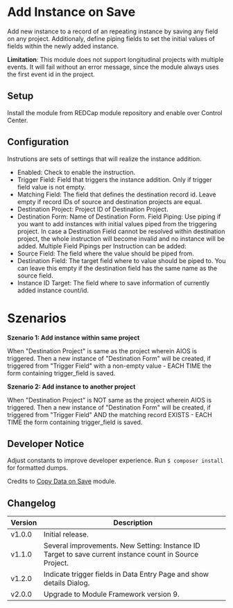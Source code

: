 # Add Instance on Save
Add new instance to a record of an repeating instance by saving any field on any project. Additionaly, define piping fields to set the initial values of fields within the newly added instance.

**Limitation**: This module does not support longitudinal projects with multiple events. It will fail without an error message, since the module always uses the first event id in the project.

## Setup

Install the module from REDCap module repository and enable over Control Center.

## Configuration

Instrutions are sets of settings that will realize the instance addition.
- Enabled: Check to enable the instruction.
- Trigger Field: Field that triggers the instance addition. Only if trigger field value is not empty.
- Matching Field: The field that defines the destination record id. Leave empty if record IDs of source and destination projects are equal.
- Destination Project: Project ID of Destination Project. 
- Destination Form: Name of Destination Form.
Field Piping: Use piping if you want to add instances with initial values piped from the triggering project. In case a Destination Field cannot be resolved within destination project, the whole instruction will become invalid and no instance will be added.
Multiple Field Pipings per Instruction can be added:
- Source Field: The field where the value should be piped from.
- Destination Field: The target field where to value should be piped to. You can leave this empty if the destination field has the same name as the source field.
- Instance ID Target: The field where to save information of currently added instance count/id.

# Szenarios

**Szenario 1: Add instance within same project**

When "Destination Project" is same as the project wherein AIOS is triggered.
Then a new instance of "Destination Form" will be created, if triggered from "Trigger Field" with a non-empty value   - EACH TIME the form containing trigger_field is saved.

**Szenario 2: Add instance to another project**

When "Destination Project" is NOT same as the project wherein AIOS is triggered.
Then a new instance of "Destination Form" will be created, if triggered from "Trigger Field"  AND the matching record EXISTS - EACH TIME the form containing trigger_field is saved.

## Developer Notice
Adjust constants to improve developer experience.
Run `$ composer install` for formatted dumps.

Credits to [Copy Data on Save](https://github.com/lsgs/redcap-copy-data-on-save) module.

## Changelog

Version | Description
------- | --------------------
v1.0.0  | Initial release.
v1.1.0  | Several improvements. New Setting: Instance ID Target to save current instance count in Source Project.
v1.2.0  | Indicate trigger fields in Data Entry Page and show details Dialog.
v2.0.0  | Upgrade to Module Framework version 9.
